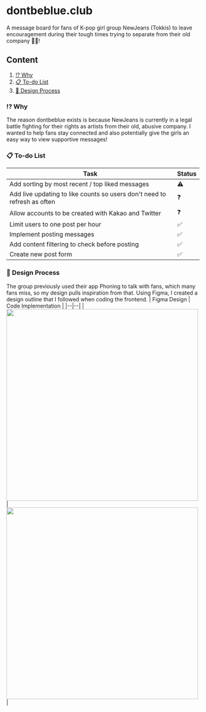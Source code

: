 # dontbeblue.club
A message board for fans of K-pop girl group NewJeans (Tokkis) to leave encouragement during their tough times trying to separate from their old company 🐰💙!

## Content
1. [⁉️ Why](#why)
2. [📋 To-do List](#to-do-list)
3. [🎨 Design Process](#design-process)

### ⁉️ Why
The reason dontbeblue exists is because NewJeans is currently in a legal battle fighting for their rights as artists from their old, abusive company. I wanted to help fans stay connected and also potentially give the girls an easy way to view supportive messages!

### 📋 To-do List
| Task    | Status |
| -------- | ------- |
| Add sorting by most recent / top liked messages |  ⚠️  |
| Add live updating to like counts so users don't need to refresh as often |  ❓  |
| Allow accounts to be created with Kakao and Twitter |  ❓  |
| Limit users to one post per hour |  ✅  |
| Implement posting messages |  ✅  |
| Add content filtering to check before posting  |  ✅  |
| Create new post form  |  ✅  |

### 🎨 Design Process
The group previously used their app Phoning to talk with fans, which many fans miss, so my design pulls inspiration from that. Using Figma, I created a design outline that I followed when coding the frontend.
| Figma Design | Code Implementation |
|--|--|
| <img style="height: 500px;" src="https://cdn.mase.zip/src/uploads/dbb/figma_design.png"/> | <img style="height: 500px;"  src="https://cdn.mase.zip/src/uploads/dbb/final_result.png" />  |